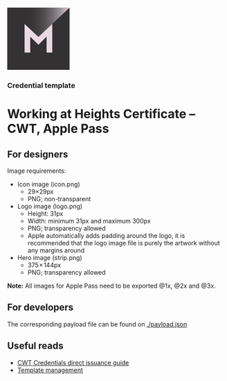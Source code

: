 [![MATTR](/docs/assets/mattr-logo-square.svg)](https://github.com/mattrglobal)

### Credential template  
# Working at Heights Certificate – CWT, Apple Pass

## For designers

Image requirements: 

- Icon image (icon.png)
    - 29×29px
    - PNG; non-transparent
- Logo image (logo.png)
    - Height: 31px 
    - Width: minimum 31px and maximum 300px
    - PNG; transparency allowed
    - Apple automatically adds padding around the logo, it is recommended that the logo image file is purely the artwork without any margins around
- Hero image (strip.png)
    - 375 × 144px
    - PNG; transparency allowed

**Note:** All images for Apple Pass need to be exported @1x, @2x and @3x. 

## For developers

The corresponding payload file can be found on [./payload.json](./payload.json)

## Useful reads

- [CWT Credentials direct issuance guide](https://learn.mattr.global/guides/issuance-direct/cwt)
- [Template management](https://learn.mattr.global/guides/issuance-direct/cwt/apple-templates)

